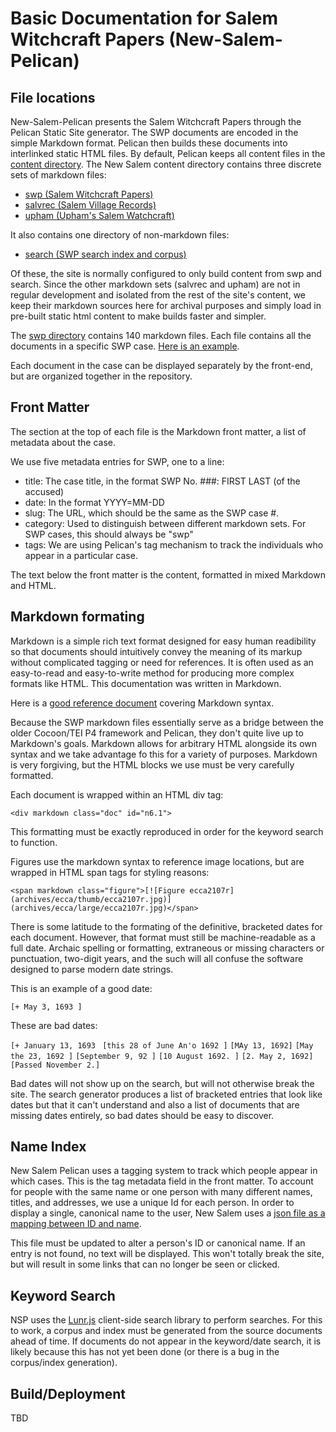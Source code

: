 # Basic Documentation for Salem Witchcraft Papers (New-Salem-Pelican)

## File locations

New-Salem-Pelican presents the Salem Witchcraft Papers through the Pelican Static Site generator. The SWP documents are encoded in the simple Markdown format. Pelican then builds these documents into interlinked static HTML files. By default, Pelican keeps all content files in the [content directory](https://github.com/scholarslab/new-salem-pelican/tree/master/content). The New Salem content directory contains three discrete sets of markdown files:

* [swp (Salem Witchcraft Papers)](https://github.com/scholarslab/new-salem-pelican/tree/master/content/swp)
* [salvrec (Salem Village Records)](https://github.com/scholarslab/new-salem-pelican/tree/master/content/salvrec)
* [upham (Upham's Salem Watchcraft)](https://github.com/scholarslab/new-salem-pelican/tree/master/content/upham)

It also contains one directory of non-markdown files:

* [search (SWP search index and corpus)](https://github.com/scholarslab/new-salem-pelican/tree/master/content/search)

Of these, the site is normally configured to only build content from swp and search. Since the other markdown sets (salvrec and upham) are not in regular development and isolated from the rest of the site's content, we keep their markdown sources here for archival purposes and simply load in pre-built static html content to make builds faster and simpler.

The [swp directory](https://github.com/scholarslab/new-salem-pelican/tree/master/content/swp) contains 140 markdown files. Each file contains all the documents in a specific SWP case. [Here is an example](https://raw.githubusercontent.com/scholarslab/new-salem-pelican/master/content/swp/n6.md).

Each document in the case can be displayed separately by the front-end, but are organized together in the repository.

## Front Matter

The section at the top of each file is the Markdown front matter, a list of metadata about the case.

We use five metadata entries for SWP, one to a line:
* title: The case title, in the format SWP No. ###: FIRST LAST (of the accused)
* date: In the format YYYY=MM-DD
* slug: The URL, which should be the same as the SWP case #.
* category: Used to distinguish between different markdown sets. For SWP cases, this should always be "swp"
* tags: We are using Pelican's tag mechanism to track the individuals who appear in a particular case.

The text below the front matter is the content, formatted in mixed Markdown and HTML.

## Markdown formating

Markdown is a simple rich text format designed for easy human readibility so that documents should intuitively convey the meaning of its markup without complicated tagging or need for references. It is often used as an easy-to-read and easy-to-write method for producing more complex formats like HTML. This documentation was written in Markdown.

Here is a [good reference document](https://github.com/adam-p/markdown-here/wiki/Markdown-Cheatsheet) covering Markdown syntax.

Because the SWP markdown files essentially serve as a bridge between the older Cocoon/TEI P4 framework and Pelican, they don't quite live up to Markdown's goals. Markdown allows for arbitrary HTML alongside its own syntax and we take advantage fo this for a variety of purposes. Markdown is very forgiving, but the HTML blocks we use must be very carefully formatted.

Each document is wrapped within an HTML div tag:

`<div markdown class="doc" id="n6.1">`

This formatting must be exactly reproduced in order for the keyword search to function.

Figures use the markdown syntax to reference image locations, but are wrapped in HTML span tags for styling reasons:

`<span markdown class="figure">[![Figure ecca2107r](archives/ecca/thumb/ecca2107r.jpg)](archives/ecca/large/ecca2107r.jpg)</span>`

There is some latitude to the formating of the definitive, bracketed dates for each document. However, that format must still be machine-readable as a full date. Archaic spelling or formatting, extraneous or missing characters or punctuation, two-digit years, and the such will all confuse the software designed to parse modern date strings.

This is an example of a good date:

`[+ May 3, 1693 ]`

These are bad dates:

`[+ January 13, 1693 `
`[this 28 of June An'o 1692 ]`
`[MAy 13, 1692]`
`[May the 23, 1692 ]`
`[September 9, 92 ]`
`[10 August 1692. ]`
`[2. May 2, 1692]`
`[Passed November 2.]`

Bad dates will not show up on the search, but will not otherwise break the site. The search generator produces a list of bracketed entries that look like dates but that it can't understand and also a list of documents that are missing dates entirely, so bad dates should be easy to discover.

## Name Index

New Salem Pelican uses a tagging system to track which people appear in which cases. This is the tag metadata field in the front matter. To account for people with the same name or one person with many different names, titles, and addresses, we use a unique Id for each person. In order to display a single, canonical name to the user, New Salem uses a [json file as a mapping between ID and name](https://github.com/scholarslab/new-salem-pelican/blob/master/tags.json).

This file must be updated to alter a person's ID or canonical name. If an entry is not found, no text will be displayed. This won't totally break the site, but will result in some links that can no longer be seen or clicked.

## Keyword Search

NSP uses the [Lunr.js](https://github.com/olivernn/lunr.js) client-side search library to perform searches. For this to work, a corpus and index must be generated from the source documents ahead of time. If documents do not appear in the keyword/date search, it is likely because this has not yet been done (or there is a bug in the corpus/index generation).

## Build/Deployment

TBD
